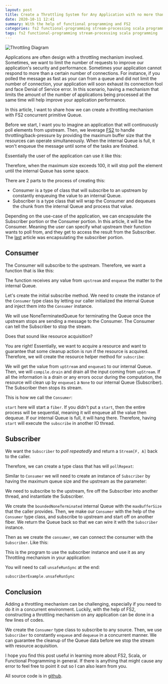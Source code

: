 ```yaml
---
layout: post
title: Create a Throttling System for Any Application with no more than 100 lines of Code
date: 2020-10-11 12:41
summary: With the help of functional programming and FS2
categories: fs2 functional-programming stream-processing scala programming
tags: fs2 functional-programming stream-processing scala programming
---
```


<img src="{{site.baseurl}}/images/create-a-throttling-system-for-any-application-with-no-more-than-100-lines-of-code/Throttling Diagram.png" alt="Throttling Diagram">



Applications are often design with a throttling mechanism involved. Sometimes, we want to limit the number of requests to improve our application's security and performance. Sometimes your application cannot respond to more than a certain number of connections. For instance, if you polled the message as fast as your can from a queue and did not limit the number of connection, your application will soon exhaust its connection fool and face Denial of Service error. In this scenario, having a mechanism that limits the amount of the number of applications being processed at the same time will help improve your application performance.

In this article, I want to share how we can create a throttling mechanism with FS2 concurrent primitive Queue.

Before we start, I want you to imagine an application that will continuously poll elements from upstream. Then, we leverage [FS2](https://fs2.io/guide.html) to handle throttling/back-pressure by providing the maximum buffer size that the resources can operate simultaneously. When the internal Queue is full, it won't enqueue the message until some of the tasks are finished. 


Essentially the user of the application can use it like this:
<script src="https://gist.github.com/edwardGunawan/ec2dbd413578953e203e46618f12083d.js"></script>


Therefore, when the maximum size exceeds 100, it will stop poll the element until the internal Queue has some space.

There are 2 parts to the process of creating this:
- Consumer is a type of class that will subscribe to an upstream by constantly enqueuing the value to an internal Queue. 
- Subscriber is a type class that will wrap the Consumer and dequeues the chunk from the internal Queue and process that value.

Depending on the use-case of the application, we can encapsulate the Subscriber portion or the Consumer portion. In this article, it will be the Consumer. Meaning the user can specify what upstream their function wants to poll from, and they get to access the result from the Subscriber. The [last](https://edward-huang.com/fs2/functional-programming/programming/scala/2020/10/11/how-to-write-data-to-a-file-with-fs2/) article was encapsulating the subscriber portion.


## Consumer
The Consumer will subscribe to the upstream. Therefore, we want a function that is like this:
<script src="https://gist.github.com/edwardGunawan/b1df56e6df443fd8fe2e07f727d2fae3.js"></script>


The function receives any value from `upstream` and `enqueue` the matter to the internal Queue.


Let's create the initial subscribe method. We need to create the instance of the `Consumer` type class by letting our caller initialized the internal Queue and inject them into the `Consumer` instance.
<script src="https://gist.github.com/edwardGunawan/17f2120cec233aef4765a5c250ce4398.js"></script>

We will use NoneTerminatedQueue for terminating the Queue once the upstream stops are sending a message to the Consumer. The Consumer can tell the Subscriber to stop the stream.

Does that sound like resource acquisition?

You are right! Essentially, we want to acquire a resource and want to guarantee that some cleanup action is run if the resource is acquired. Therefore, we will create the resource helper method for `subscribe`:

<script src="https://gist.github.com/edwardGunawan/b4f0536b2d17e13393db9cba183a636d.js"></script>


We will get the value from `upStream` and `enqueue1` to our internal Queue. Then, we will `compile.drain` and drain all the input coming from `upStream`. If all the information is a drain or any errors occur during the computation, the resource will clean up by `enqueue1` a `None` to our internal Queue (Subscriber). The Subscriber then stops its stream.

This is how we call the `Consumer`:
<script src="https://gist.github.com/edwardGunawan/de8c86d27266ea21d0783c6e1fa85512.js"></script>


`start` here will start a `fiber`. If you didn't put a `start`, then the entire process will be sequential, meaning it will enqueue all the value then dequeue. If our internal Queue is full, it will hang there. Therefore, having `start` will execute the `subscribe` in another IO thread.


## Subscriber

We want the `Subscriber` to _poll repeatedly_ and return a `Stream[F, A]` back to the caller.

Therefore, we can create a type class that has will `pollRepeat`:
<script src="https://gist.github.com/edwardGunawan/930e657de28803fe1eedf729c6619e76.js"></script>


Similar to `Consumer` we will need to create an instance of `Subscriber` by having the maximum queue size and the upstream as the parameter:
<script src="https://gist.github.com/edwardGunawan/29a5d47f91159160c486a2994b883663.js"></script>



We need to subscribe to the upstream, fire off the Subscriber into another thread, and instantiate the Subscriber.
<script src="https://gist.github.com/edwardGunawan/d0f23dc6d5efa030d4a0c4c6678aabc5.js"></script>


We create the `boundedNoneTerminated` internal Queue with the `maxBufferSize` that the caller provides. Then, we make our `Consumer` with the help of the `Consumer` type class, and subscribe to upstream and start off on another fiber. We return the Queue back so that we can wire it with the `Subscriber` instance.

Then as we create the `consumer`, we can connect the consumer with the `Subscriber`. Like this:
<script src="https://gist.github.com/edwardGunawan/c12a433e43dab12ebffb77507e3e5a6e.js"></script>


This is the program to use the subscriber instance and use it as any Throttling mechanism in your application:
<script src="https://gist.github.com/edwardGunawan/67b5b52440b2cb61e39a5777d2f06a26.js"></script>


You will need to call `unsafeRunSync` at the end:
```scala
subscriberExample.unsafeRunSync
```

## Conclusion
Adding a throttling mechanism can be challenging, especially if you need to do it in a concurrent environment. Luckily, with the help of FS2, constructing a throttling mechanism on any application can be done in a few lines of codes. 

We create the `Consumer` type class to subscribe to any source. Then, we use `Subscriber` to constantly `enqueue` and `dequeue` in a concurrent manner. We can guarantee the cleanup of the Queue data before we stop the stream with resource acquisition.

I hope you find this post useful in learning more about FS2, Scala, or Functional Programming in general. If there is anything that might cause any error to feel free to point it out so I can also learn from you.

All source code is in <a href="https://github.com/edwardGunawan/Blog-Tutorial/tree/master/ScalaTutorial/fs2/src/main/scala/Subscriber" target="_blank">github</a>.
